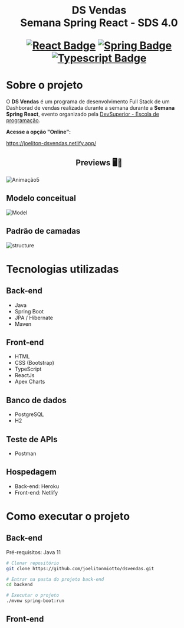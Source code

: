 <h1 align="center">
    <strong>DS Vendas</strong>
    <br>Semana Spring React - SDS 4.0<br/>



[![React Badge](https://img.shields.io/badge/-React-61DBFB?style=for-the-badge&labelColor=black&logo=react&logoColor=61DBFB)](#) [![Spring Badge](https://img.shields.io/badge/-SpringBoot-6DB33F?style=for-the-badge&labelColor=black&logo=spring&logoColor=3C873A)](#) [![Typescript Badge](https://img.shields.io/badge/-Typescript-007acc?style=for-the-badge&labelColor=black&logo=typescript&logoColor=007acc)](#)




# Sobre o projeto

O **DS Vendas** é um programa de desenvolvimento Full Stack de um Dashborad de vendas realizada durante a semana durante a **Semana Spring React**, evento organizado pela  [DevSuperior - Escola de programação](https://devsuperior.com.br "Site da DevSuperior").


**Acesse a opção "Online":**

https://joeliton-dsvendas.netlify.app/

<h2 align="center">Previews 🖥️📱</h2>

![Animação5](https://user-images.githubusercontent.com/61275275/138993205-d36c864f-6135-4ae8-aa6b-f13494ac55c3.gif)




## Modelo conceitual
![Model](https://user-images.githubusercontent.com/61275275/138994314-97dcf6ed-ba3e-403d-80c8-8c9c73a43acc.png)

## Padrão de camadas
![structure](https://user-images.githubusercontent.com/61275275/138994406-1fbae28c-05ed-47bf-a277-2d6741096e08.png)



# Tecnologias utilizadas
## Back-end
- Java
- Spring Boot
- JPA / Hibernate
- Maven
## Front-end
- HTML 
- CSS (Bootstrap) 
- TypeScript
- ReactJs
- Apex Charts
##  Banco de dados
-  PostgreSQL
-  H2
##  Teste de APIs
-  Postman
##  Hospedagem
- Back-end: Heroku
- Front-end: Netlify


# Como executar o projeto

## Back-end
Pré-requisitos: Java 11

```bash
# Clonar repositório
git clone https://github.com/joelitonmiotto/dsvendas.git

# Entrar na pasta do projeto back-end
cd backend

# Executar o projeto
./mvnw spring-boot:run
```

## Front-end 
